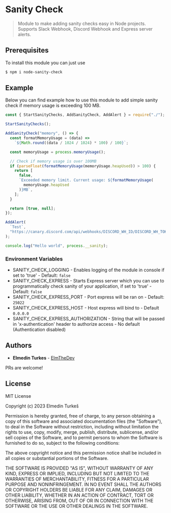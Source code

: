 # Sanity Check

> Module to make adding sanity checks easy in Node projects. Supports Slack Webhook, Discord Webhook and Express server alerts.

## Prerequisites

To install this module you can just use

```sh
$ npm i node-sanity-check
```

## Example

Below you can find example how to use this module to add simple sanity check if memory usage is exceeding 100 MB.

```js
const { StartSanityChecks, AddSanityCheck, AddAlert } = require("./");

StartSanityChecks();

AddSanityCheck("memory", () => {
  const formatMemoryUsage = (data) =>
    `${Math.round((data / 1024 / 1024) * 100) / 100}`;

  const memoryUsage = process.memoryUsage();

  // Check if memory usage is over 100MB
  if (parseFloat(formatMemoryUsage(memoryUsage.heapUsed)) > 100) {
    return [
      false,
      `Exceeded memory limit. Current usage: ${formatMemoryUsage(
        memoryUsage.heapUsed
      )}MB`,
    ];
  }

  return [true, null];
});

AddAlert(
  `Test`,
  "https://canary.discord.com/api/webhooks/DISCORD_WH_ID/DISCORD_WH_TOKEN"
);

console.log("Hello world", process.__sanity);
```

### Environment Variables

- SANITY_CHECK_LOGGING - Enables logging of the module in console if set to 'true' - Default: `false`
- SANITY_CHECK_EXPRESS - Starts Express server which you can use to programmatically check sanity of your application, if set to 'true' - Default: `false`
- SANITY_CHECK_EXPRESS_PORT - Port express will be ran on - Default: `25022`
- SANITY_CHECK_EXPRESS_HOST - Host express will bind to - Default `0.0.0.0`
- SANITY_CHECK_EXPRESS_AUTHORIZATION - String that will be passed in 'x-authentication' header to authorize access - No default (Authentication disabled)

## Authors

- **Elmedin Turkes** - [ElmTheDev](https://github.com/ElmTheDev)

PRs are welcome!

## License

MIT License

Copyright (c) 2023 Elmedin Turkeš

Permission is hereby granted, free of charge, to any person obtaining a copy
of this software and associated documentation files (the "Software"), to deal
in the Software without restriction, including without limitation the rights
to use, copy, modify, merge, publish, distribute, sublicense, and/or sell
copies of the Software, and to permit persons to whom the Software is
furnished to do so, subject to the following conditions:

The above copyright notice and this permission notice shall be included in all
copies or substantial portions of the Software.

THE SOFTWARE IS PROVIDED "AS IS", WITHOUT WARRANTY OF ANY KIND, EXPRESS OR
IMPLIED, INCLUDING BUT NOT LIMITED TO THE WARRANTIES OF MERCHANTABILITY,
FITNESS FOR A PARTICULAR PURPOSE AND NONINFRINGEMENT. IN NO EVENT SHALL THE
AUTHORS OR COPYRIGHT HOLDERS BE LIABLE FOR ANY CLAIM, DAMAGES OR OTHER
LIABILITY, WHETHER IN AN ACTION OF CONTRACT, TORT OR OTHERWISE, ARISING FROM,
OUT OF OR IN CONNECTION WITH THE SOFTWARE OR THE USE OR OTHER DEALINGS IN THE
SOFTWARE.
